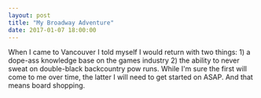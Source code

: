 ```yaml
---
layout: post
title: "My Broadway Adventure"
date: 2017-01-07 18:00:00
---
```


When I came to Vancouver I told myself I would return with two things: 1) a dope-ass knowledge base on the games industry 2) the ability to never sweat on double-black backcountry pow runs. While I'm sure the first will come to me over time, the latter I will need to get started on ASAP. And that means board shopping.